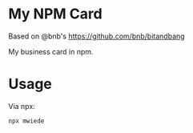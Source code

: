 # My NPM Card

Based on @bnb's https://github.com/bnb/bitandbang

My business card in npm.

# Usage

Via npx:

```
npx mwiede
```


